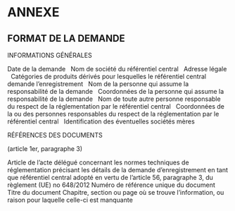 # ANNEXE

## FORMAT DE LA DEMANDE

INFORMATIONS GÉNÉRALES

Date de la demande   Nom de société du référentiel central   Adresse légale   Catégories de produits dérivés pour lesquelles le référentiel central demande l’enregistrement   Nom de la personne qui assume la responsabilité de la demande   Coordonnées de la personne qui assume la responsabilité de la demande   Nom de toute autre personne responsable du respect de la réglementation par le référentiel central   Coordonnées de la ou des personnes responsables du respect de la réglementation par le référentiel central   Identification des éventuelles sociétés mères  



RÉFÉRENCES DES DOCUMENTS

(article 1er, paragraphe 3)

Article de l’acte délégué concernant les normes techniques de réglementation précisant les détails de la demande d’enregistrement en tant que référentiel central adopté en vertu de l’article 56, paragraphe 3, du règlement (UE) no 648/2012 Numéro de référence unique du document Titre du document Chapitre, section ou page où se trouve l’information, ou raison pour laquelle celle-ci est manquante                        

